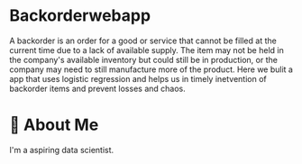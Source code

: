 # Backorderwebapp
A backorder is an order for a good or service that cannot be filled at the current time due to a lack of available supply. 
The item may not be held in the company's available inventory but could still be in production, or the company may need to still manufacture more of the product.
Here we bulit a app that uses logistic regression and helps us in timely inetvention of backorder items and prevent losses and chaos.
# 🚀 About Me
I'm a aspiring data scientist.
